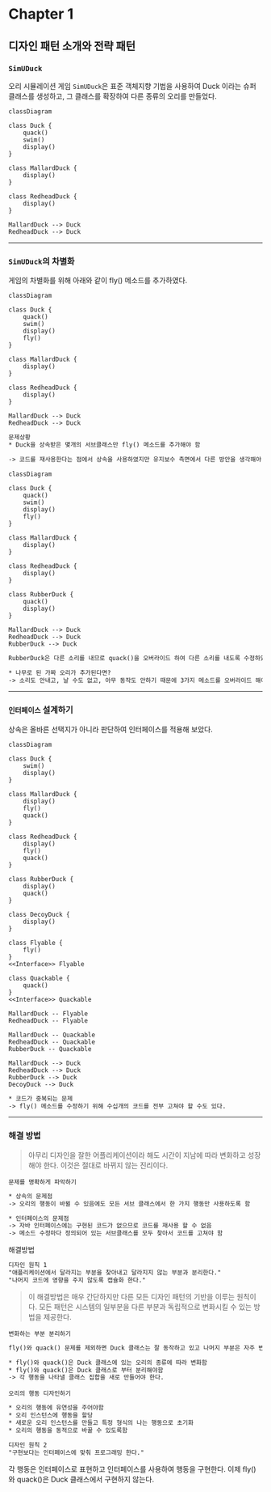 # Chapter 1

## 디자인 패턴 소개와 전략 패턴

### `SimUDuck`

오리 시뮬레이션 게임 `SimUDuck`은 표준 객체지향 기법을 사용하여 Duck 이라는 슈퍼클래스를 생성하고, 그 클래스를 확장하여 다른 종류의 오리를 만들었다.

```mermaid
classDiagram

class Duck {
    quack()
    swim()
    display()
}

class MallardDuck {
    display()
}

class RedheadDuck {
    display()
}

MallardDuck --> Duck
RedheadDuck --> Duck
```

---

### `SimUDuck`의 차별화

게임의 차별화를 위해 아래와 같이 fly() 메소드를 추가하였다.

```mermaid
classDiagram

class Duck {
    quack()
    swim()
    display()
    fly()
}

class MallardDuck {
    display()
}

class RedheadDuck {
    display()
}

MallardDuck --> Duck
RedheadDuck --> Duck
```

```txt
문제상황
* Duck을 상속받은 몇개의 서브클래스만 fly() 메소드를 추가해야 함

-> 코드를 재사용한다는 점에서 상속을 사용하였지만 유지보수 측면에서 다른 방안을 생각해야 한다.
```

```mermaid
classDiagram

class Duck {
    quack()
    swim()
    display()
    fly()
}

class MallardDuck {
    display()
}

class RedheadDuck {
    display()
}

class RubberDuck {
    quack()
    display()
}

MallardDuck --> Duck
RedheadDuck --> Duck
RubberDuck --> Duck
```

```txt
RubberDuck은 다른 소리를 내므로 quack()을 오버라이드 하여 다른 소리를 내도록 수정하였다. 마찬가지로 fly()도 오버라이드 하여 아무 동작도 하지 않도록 하면 되는 것 아닌가?

* 나무로 된 가짜 오리가 추가된다면?
-> 소리도 안내고, 날 수도 없고, 아무 동작도 안하기 때문에 3가지 메소드를 오버라이드 해야 한다.
```

---

### `인터페이스` 설계하기

상속은 올바른 선택지가 아니라 판단하여 인터페이스를 적용해 보았다.

```mermaid
classDiagram

class Duck {
    swim()
    display()
}

class MallardDuck {
    display()
    fly()
    quack()
}

class RedheadDuck {
    display()
    fly()
    quack()
}

class RubberDuck {
    display()
    quack()
}

class DecoyDuck {
    display()
}

class Flyable {
    fly()
}
<<Interface>> Flyable 

class Quackable {
    quack()
}
<<Interface>> Quackable 

MallardDuck -- Flyable
RedheadDuck -- Flyable

MallardDuck -- Quackable
RedheadDuck -- Quackable
RubberDuck -- Quackable

MallardDuck --> Duck
RedheadDuck --> Duck
RubberDuck --> Duck
DecoyDuck --> Duck
```

```txt
* 코드가 중복되는 문제
-> fly() 메소드를 수정하기 위해 수십개의 코드를 전부 고쳐야 할 수도 있다.
```

---

### 해결 방법

> 아무리 디자인을 잘한 어플리케이션이라 해도 시간이 지남에 따라 변화하고 성장해야 한다. 이것은 절대로 바뀌지 않는 진리이다.

`문제를 명확하게 파악하기`

```txt
* 상속의 문제점
-> 오리의 행동이 바뀔 수 있음에도 모든 서브 클래스에서 한 가지 행동만 사용하도록 함

* 인터페이스의 문제점
-> 자바 인터페이스에는 구현된 코드가 없으므로 코드를 재사용 할 수 없음
-> 메소드 수정마다 정의되어 있는 서브클래스를 모두 찾아서 코드를 고쳐야 함
```

해결방법

```txt
디자인 원칙 1
"애플리케이션에서 달라지는 부분을 찾아내고 달라지지 않는 부분과 분리한다."
"나머지 코드에 영향을 주지 않도록 캡슐화 한다."
```

>이 해결방법은 매우 간단하지만 다른 모든 디자인 패턴의 기반을 이루는 원칙이다. 모든 패턴은 시스템의 일부분을 다른 부분과 독립적으로 변화시킬 수 있는 방법을 제공한다.

`변화하는 부분 분리하기`

```txt
fly()와 quack() 문제를 제외하면 Duck 클래스는 잘 동작하고 있고 나머지 부분은 자주 변경되지 않거나 그대로 유지된다. 그러므로 Duck 클래스는 그대로 두도록 한다.

* fly()와 quack()은 Duck 클래스에 있는 오리의 종류에 따라 변화함
* fly()와 quack()은 Duck 클래스로 부터 분리해야함
-> 각 행동을 나타낼 클래스 집합을 새로 만들어야 한다.
```

`오리의 행동 디자인하기`

```txt
* 오리의 행동에 유연성을 주어야함
* 오리 인스턴스에 행동을 할당
* 새로운 오리 인스턴스를 만들고 특정 형식의 나는 행동으로 초기화
* 오리의 행동을 동적으로 바꿀 수 있도록함
```

```txt
디자인 원칙 2
"구현보다는 인터페이스에 맞춰 프로그래밍 한다."
```

각 행동은 인터페이스로 표현하고 인터페이스를 사용하여 행동을 구현한다. 이제 fly()와 quack()은 Duck 클래스에서 구현하지 않는다.
